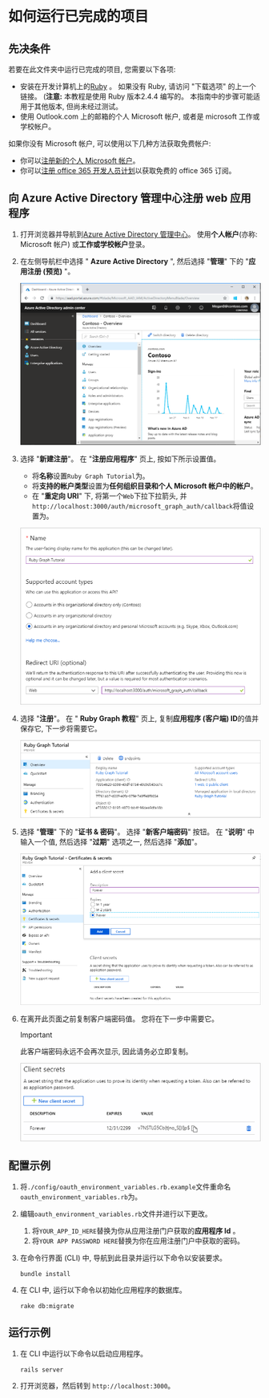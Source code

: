 # <a name="how-to-run-the-completed-project"></a>如何运行已完成的项目

## <a name="prerequisites"></a>先决条件

若要在此文件夹中运行已完成的项目, 您需要以下各项:

- 安装在开发计算机上的[Ruby](https://www.ruby-lang.org/en/downloads/) 。 如果没有 Ruby, 请访问 "下载选项" 的上一个链接。 (**注意:** 本教程是使用 Ruby 版本2.4.4 编写的。 本指南中的步骤可能适用于其他版本, 但尚未经过测试。
- 使用 Outlook.com 上的邮箱的个人 Microsoft 帐户, 或者是 microsoft 工作或学校帐户。

如果你没有 Microsoft 帐户, 可以使用以下几种方法获取免费帐户:

- 你可以[注册新的个人 Microsoft 帐户](https://signup.live.com/signup?wa=wsignin1.0&rpsnv=12&ct=1454618383&rver=6.4.6456.0&wp=MBI_SSL_SHARED&wreply=https://mail.live.com/default.aspx&id=64855&cbcxt=mai&bk=1454618383&uiflavor=web&uaid=b213a65b4fdc484382b6622b3ecaa547&mkt=E-US&lc=1033&lic=1)。
- 你可以[注册 office 365 开发人员计划](https://developer.microsoft.com/office/dev-program)以获取免费的 office 365 订阅。

## <a name="register-a-web-application-with-the-azure-active-directory-admin-center"></a>向 Azure Active Directory 管理中心注册 web 应用程序

1. 打开浏览器并导航到[Azure Active Directory 管理中心](https://aad.portal.azure.com)。 使用**个人帐户**(亦称: Microsoft 帐户) 或**工作或学校帐户**登录。

1. 在左侧导航栏中选择 " **Azure Active Directory** ", 然后选择 "**管理**" 下的 "**应用注册 (预览)** "。

    ![应用注册的屏幕截图 ](/tutorial/images/aad-portal-app-registrations.png)

1. 选择 "**新建注册**"。 在 "**注册应用程序**" 页上, 按如下所示设置值。

    - 将**名称**设置`Ruby Graph Tutorial`为。
    - 将**支持的帐户类型**设置为**任何组织目录和个人 Microsoft 帐户中的帐户**。
    - 在 "**重定向 URI**" 下, 将第一个`Web`下拉下拉箭头, 并`http://localhost:3000/auth/microsoft_graph_auth/callback`将值设置为。

    !["注册应用程序" 页的屏幕截图](/tutorial/images/aad-register-an-app.png)

1. 选择 "**注册**"。 在 " **Ruby Graph 教程**" 页上, 复制**应用程序 (客户端) ID**的值并保存它, 下一步将需要它。

    ![新应用注册的应用程序 ID 的屏幕截图](/tutorial/images/aad-application-id.png)

1. 选择 "**管理**" 下的 "**证书 & 密码**"。 选择 "**新客户端密码**" 按钮。 在 "**说明**" 中输入一个值, 然后选择 "**过期**" 选项之一, 然后选择 "**添加**"。

    !["添加客户端密码" 对话框的屏幕截图](/tutorial/images/aad-new-client-secret.png)

1. 在离开此页面之前复制客户端密码值。 您将在下一步中需要它。

    > [!IMPORTANT]
    > 此客户端密码永远不会再次显示, 因此请务必立即复制。

    ![新添加的客户端密码的屏幕截图](/tutorial/images/aad-copy-client-secret.png)

## <a name="configure-the-sample"></a>配置示例

1. 将`./config/oauth_environment_variables.rb.example`文件重命名`oauth_environment_variables.rb`为。
1. 编辑`oauth_environment_variables.rb`文件并进行以下更改。
    1. 将`YOUR_APP_ID_HERE`替换为你从应用注册门户获取的**应用程序 Id** 。
    1. 将`YOUR APP PASSWORD HERE`替换为你在应用注册门户中获取的密码。
1. 在命令行界面 (CLI) 中, 导航到此目录并运行以下命令以安装要求。

    ```Shell
    bundle install
    ```

1. 在 CLI 中, 运行以下命令以初始化应用程序的数据库。

    ```Shell
    rake db:migrate
    ```

## <a name="run-the-sample"></a>运行示例

1. 在 CLI 中运行以下命令以启动应用程序。

    ```Shell
    rails server
    ```

1. 打开浏览器，然后转到 `http://localhost:3000`。